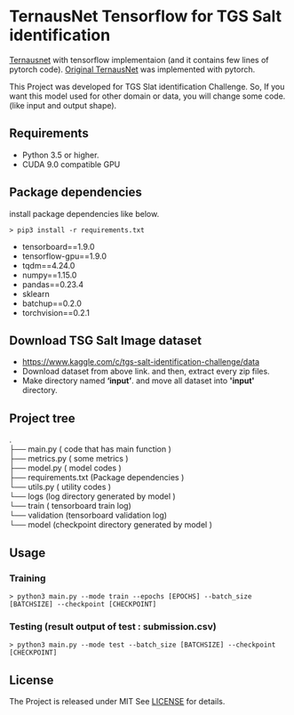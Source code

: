 ﻿# TernausNet Tensorflow for TGS Salt identification

 [Ternausnet](https://github.com/ternaus/TernausNet) with tensorflow implementaion (and it contains few lines of pytorch code).   [Original TernausNet](https://github.com/ternaus/TernausNet)  was implemented with pytorch.
 
 This Project was developed for TGS Slat identification Challenge. So, If you want this model used for other domain or data, you will change some code. (like input and output shape).

 ## Requirements
- Python 3.5 or higher.
- CUDA 9.0 compatible GPU 

## Package dependencies
 install package dependencies like below.

    > pip3 install -r requirements.txt

- tensorboard==1.9.0
- tensorflow-gpu==1.9.0
- tqdm==4.24.0
- numpy==1.15.0
- pandas==0.23.4
- sklearn
- batchup==0.2.0
- torchvision==0.2.1

## Download TSG Salt Image dataset
- https://www.kaggle.com/c/tgs-salt-identification-challenge/data
- Download dataset from above link. and then, extract every zip files.
- Make directory named **‘input’**. and move all dataset into **'input'** directory.
## Project tree
.<br/>
├── main.py  ( code that has main function )<br/>
├── metrics.py ( some metrics )<br/>
├── model.py ( model codes )<br/>
├── requirements.txt (Package dependencies )<br/>
└── utils.py ( utility codes )<br/>
└── logs (log directory generated by model )<br/>
	└── train ( tensorboard train log)<br/>
	└── validation (tensorboard validation log)<br/>
└── model (checkpoint directory generated by model )<br/>

## Usage

### Training 

    > python3 main.py --mode train --epochs [EPOCHS] --batch_size [BATCHSIZE] --checkpoint [CHECKPOINT]

### Testing (result output of test : submission.csv)

    > python3 main.py --mode test --batch_size [BATCHSIZE] --checkpoint [CHECKPOINT]

## License
The Project is released under MIT See [LICENSE](https://raw.githubusercontent.com/interruping/ternausnet_tensorflow/master/LICENSE) for details.
